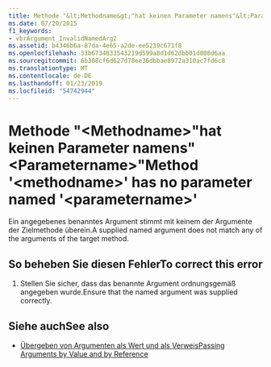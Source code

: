 ```yaml
---
title: Methode "&lt;Methodname&gt;"hat keinen Parameter namens"&lt;Parametername&gt;"
ms.date: 07/20/2015
f1_keywords:
- vbrArgument_InvalidNamedArg2
ms.assetid: b4346b6a-87da-4e65-a2de-ee5239c671f8
ms.openlocfilehash: 33b6734833543219d599a8d1d62dbb01d808d6aa
ms.sourcegitcommit: 6b308cf6d627d78ee36dbbae8972a310ac7fd6c8
ms.translationtype: MT
ms.contentlocale: de-DE
ms.lasthandoff: 01/23/2019
ms.locfileid: "54742944"
---
```

# <a name="method-ltmethodnamegt-has-no-parameter-named-ltparameternamegt"></a><span data-ttu-id="3628b-102">Methode "&lt;Methodname&gt;"hat keinen Parameter namens"&lt;Parametername&gt;"</span><span class="sxs-lookup"><span data-stu-id="3628b-102">Method '&lt;methodname&gt;' has no parameter named '&lt;parametername&gt;'</span></span>
<span data-ttu-id="3628b-103">Ein angegebenes benanntes Argument stimmt mit keinem der Argumente der Zielmethode überein.</span><span class="sxs-lookup"><span data-stu-id="3628b-103">A supplied named argument does not match any of the arguments of the target method.</span></span>  
  
## <a name="to-correct-this-error"></a><span data-ttu-id="3628b-104">So beheben Sie diesen Fehler</span><span class="sxs-lookup"><span data-stu-id="3628b-104">To correct this error</span></span>  
  
1.  <span data-ttu-id="3628b-105">Stellen Sie sicher, dass das benannte Argument ordnungsgemäß angegeben wurde.</span><span class="sxs-lookup"><span data-stu-id="3628b-105">Ensure that the named argument was supplied correctly.</span></span>  
  
## <a name="see-also"></a><span data-ttu-id="3628b-106">Siehe auch</span><span class="sxs-lookup"><span data-stu-id="3628b-106">See also</span></span>
- [<span data-ttu-id="3628b-107">Übergeben von Argumenten als Wert und als Verweis</span><span class="sxs-lookup"><span data-stu-id="3628b-107">Passing Arguments by Value and by Reference</span></span>](../../visual-basic/programming-guide/language-features/procedures/passing-arguments-by-value-and-by-reference.md)
